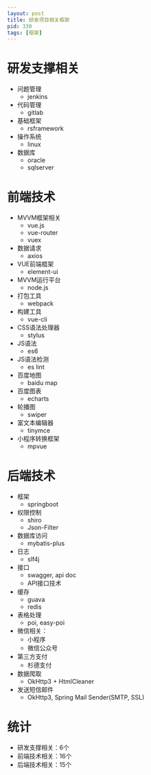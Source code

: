 ```yaml
---
layout: post
title: 研发项目相关框架
pid: 330
tags: [框架]
---
```


# 研发支撑相关
+ 问题管理
  + jenkins
+ 代码管理
  + gitlab
+ 基础框架
  + rsframework
+ 操作系统
  + linux
+ 数据库
  + oracle
  + sqlserver

# 前端技术
+ MVVM框架相关
  + vue.js
  + vue-router
  + vuex
+ 数据请求
  + axios
+ VUE前端框架
  + element-ui
+ MVVM运行平台
  + node.js
+ 打包工具
  + webpack
+ 构建工具
  + vue-cli
+ CSS语法处理器
  + stylus
+ JS语法
  + es6
+ JS语法检测
  + es lint
+ 百度地图
  + baidu map
+ 百度图表
  + echarts
+ 轮播图
  + swiper
+ 富文本编辑器
  + tinymce
+ 小程序转换框架
  + mpvue

# 后端技术
+ 框架
  + springboot
+ 权限控制
  + shiro
  + Json-Filter
+ 数据库访问
  + mybatis-plus
+ 日志
  + slf4j
+ 接口
  + swagger, api doc
  + API接口技术
+ 缓存
  + guava
  + redis
+ 表格处理
  + poi, easy-poi
+ 微信相关：
  + 小程序
  + 微信公众号
+ 第三方支付
  + 杉德支付
+ 数据爬取
  + OkHttp3 + HtmlCleaner
+ 发送短信邮件
  + OkHttp3, Spring Mail Sender(SMTP, SSL)

# 统计

+ 研发支撑相关：6个
+ 前端技术相关：16个
+ 后端技术相关：15个
